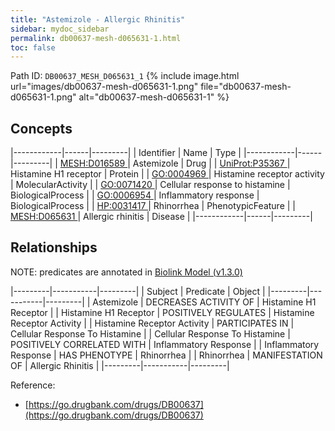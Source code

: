 ```yaml
---
title: "Astemizole - Allergic Rhinitis"
sidebar: mydoc_sidebar
permalink: db00637-mesh-d065631-1.html
toc: false 
---
```



Path ID: `DB00637_MESH_D065631_1`
{% include image.html url="images/db00637-mesh-d065631-1.png" file="db00637-mesh-d065631-1.png" alt="db00637-mesh-d065631-1" %}

## Concepts

|------------|------|---------|
| Identifier | Name | Type    |
|------------|------|---------|
| <a href="https://identifiers.org/MESH:D016589">MESH:D016589 </a> | Astemizole | Drug |
| <a href="https://identifiers.org/UniProt:P35367">UniProt:P35367 </a> | Histamine H1 receptor | Protein |
| <a href="https://identifiers.org/GO:0004969">GO:0004969 </a> | Histamine receptor activity | MolecularActivity |
| <a href="https://identifiers.org/GO:0071420">GO:0071420 </a> | Cellular response to histamine | BiologicalProcess |
| <a href="https://identifiers.org/GO:0006954">GO:0006954 </a> | Inflammatory response | BiologicalProcess |
| <a href="https://identifiers.org/HP:0031417">HP:0031417 </a> | Rhinorrhea | PhenotypicFeature |
| <a href="https://identifiers.org/MESH:D065631">MESH:D065631 </a> | Allergic rhinitis | Disease |
|------------|------|---------|

## Relationships


NOTE: predicates are annotated in <a href="https://github.com/biolink/biolink-model/releases/tag/v1.3.0">Biolink Model (v1.3.0)</a>

|---------|-----------|---------|
| Subject | Predicate | Object  |
|---------|-----------|---------|
| Astemizole | DECREASES ACTIVITY OF | Histamine H1 Receptor |
| Histamine H1 Receptor | POSITIVELY REGULATES | Histamine Receptor Activity |
| Histamine Receptor Activity | PARTICIPATES IN | Cellular Response To Histamine |
| Cellular Response To Histamine | POSITIVELY CORRELATED WITH | Inflammatory Response |
| Inflammatory Response | HAS PHENOTYPE | Rhinorrhea |
| Rhinorrhea | MANIFESTATION OF | Allergic Rhinitis |
|---------|-----------|---------|

Reference: 
  - [https://go.drugbank.com/drugs/DB00637](https://go.drugbank.com/drugs/DB00637)
